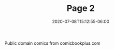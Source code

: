 ---
title: "Page 2"
date: 2020-07-08T15:12:55-06:00
image: "img/2.jpg"
draft: false
body: "Public domain comics from comicbookplus.com"
---